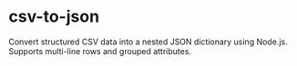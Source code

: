 # csv-to-json
Convert structured CSV data into a nested JSON dictionary using Node.js. Supports multi-line rows and grouped attributes.
